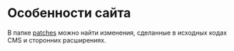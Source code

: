 Особенности сайта
=================

В папке [patches](../patches/) можно найти изменения, сделанные в исходных кодах CMS и сторонних
расширениях.
